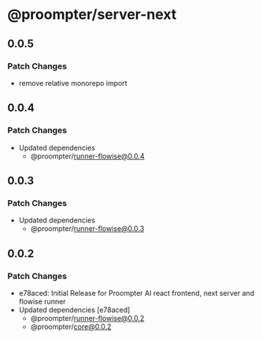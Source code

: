 # @proompter/server-next

## 0.0.5

### Patch Changes

- remove relative monorepo import

## 0.0.4

### Patch Changes

- Updated dependencies
  - @proompter/runner-flowise@0.0.4

## 0.0.3

### Patch Changes

- Updated dependencies
  - @proompter/runner-flowise@0.0.3

## 0.0.2

### Patch Changes

- e78aced: Initial Release for Proompter AI react frontend, next server and flowise runner
- Updated dependencies [e78aced]
  - @proompter/runner-flowise@0.0.2
  - @proompter/core@0.0.2
